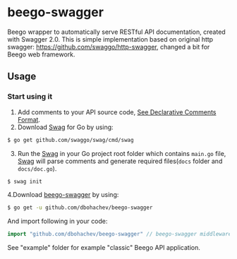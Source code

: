 # beego-swagger

Beego wrapper to automatically serve RESTful API documentation, created with Swagger 2.0.
This is simple implementation based on original http swagger: https://github.com/swaggo/http-swagger, 
changed a bit for Beego web framework.
## Usage

### Start using it
1. Add comments to your API source code, [See Declarative Comments Format](https://github.com/swaggo/swag#declarative-comments-format).
2. Download [Swag](https://github.com/swaggo/swag) for Go by using:

```sh
$ go get github.com/swaggo/swag/cmd/swag
```

3. Run the [Swag](https://github.com/swaggo/swag) in your Go project root folder which contains `main.go` file, [Swag](https://github.com/swaggo/swag) will parse comments and generate required files(`docs` folder and `docs/doc.go`).
```sh
$ swag init
```
4.Download [beego-swagger](https://github.com/dbohachev/beego-swagger) by using:
```sh
$ go get -u github.com/dbohachev/beego-swagger
```
And import following in your code:

```go
import "github.com/dbohachev/beego-swagger" // beego-swagger middleware
```

See "example" folder for example "classic" Beego API application.